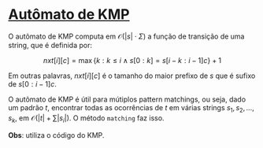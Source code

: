 # [Autômato de KMP](aut_kmp.cpp)

O autômato de KMP computa em $\mathcal{O}(|s| \cdot \Sigma)$ a função de transição de uma string, que é definida por:

$$ nxt[i][c] = \max\{k: k \leq i \land s[0:k] = s[i-k:i-1]c\} + 1 $$

Em outras palavras, $nxt[i][c]$ é o tamanho do maior prefixo de $s$ que é sufixo de $s[0:i-1]c$.

O autômato de KMP é útil para mútiplos pattern matchings, ou seja, dado um padrão $t$, encontrar todas as ocorrências de $t$ em várias strings $s_1, s_2, \dots, s_k$, em $\mathcal{O}(|t| + \sum |s_i|)$. O método `matching` faz isso.

**Obs**: utiliza o código do KMP.